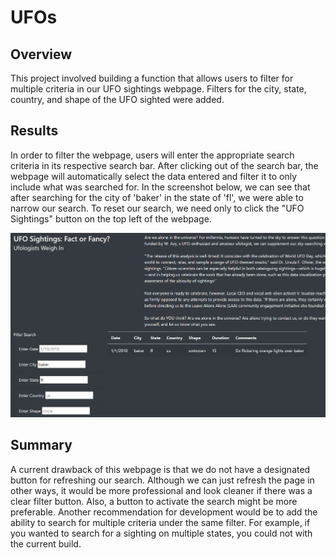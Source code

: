 # UFOs

## Overview
This project involved building a function that allows users to filter for multiple criteria in our UFO sightings webpage. Filters for the city, state, country, and shape of the UFO sighted were added. 

## Results
In order to filter the webpage, users will enter the appropriate search criteria in its respective search bar. After clicking out of the search bar, the webpage will automatically select the data entered and filter it to only include what was searched for. In the screenshot below, we can see that after searching for the city of 'baker' in the state of 'fl', we were able to narrow our search. To reset our search, we need only to click the "UFO Sightings" button on the top left of the webpage.

![](static/images/ufosite.png)

## Summary 
A current drawback of this webpage is that we do not have a designated button for refreshing our search. Although we can just refresh the page in other ways, it would be more professional and look cleaner if there was a clear filter button. Also, a button to activate the search might be more preferable. Another recommendation for development would be to add the ability to search for multiple criteria under the same filter. For example, if you wanted to search for a sighting on multiple states, you could not with the current build.
